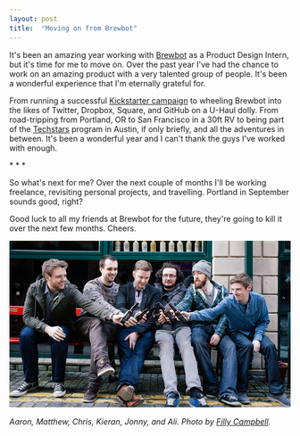 ```yaml
---
layout: post
title:  "Moving on from Brewbot"
---
```


It's been an amazing year working with [Brewbot](www.brewbot.io) as a Product Design Intern, but it's time for me to move on. Over the past year I've had the chance to work on an amazing product with a very talented group of people. It's been a wonderful experience that I'm eternally grateful for.

From running a successful [Kickstarter campaign](https://www.kickstarter.com/projects/cargo/brewbot-the-smart-brewing-appliance) to wheeling Brewbot into the likes of Twitter, Dropbox, Square, and GitHub on a U-Haul dolly. From road-tripping from Portland, OR to San Francisco in a 30ft RV to being part of the [Techstars](http://www.techstars.com) program in Austin, if only briefly, and all the adventures in between. It's been a wonderful year and I can't thank the guys I've worked with enough.

<p class="break">* * *</p>

So what's next for me? Over the next couple of months I'll be working freelance, revisiting personal projects, and travelling. Portland in September sounds good, right?

Good luck to all my friends at Brewbot for the future, they're going to kill it over the next few months. Cheers.

![](/uploads/team-brewbot.jpg)

_Aaron, Matthew, Chris, Kieran, Jonny, and Ali. Photo by [Filly Campbell](https://www.facebook.com/fillycampbellphotography)._





 

